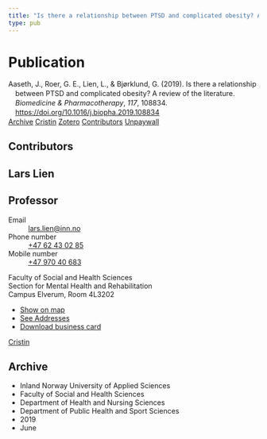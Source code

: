 ```yaml
---
title: "Is there a relationship between PTSD and complicated obesity? A review of the literature"
type: pub
---
```

<h1>Publication</h1>
<article id="csl-bib-container-LP9PQLY5" class="csl-bib-container">
  <div class="csl-bib-body" style="line-height: 1.35; padding-left: 1em; text-indent:-1em;">
  <div class="csl-entry">Aaseth, J., Roer, G. E., Lien, L., &amp; Bj&#xF8;rklund, G. (2019). Is there a relationship between PTSD and complicated obesity? A review of the literature. <i>Biomedicine &amp; Pharmacotherapy</i>, <i>117</i>, 108834. <a href="https://doi.org/10.1016/j.biopha.2019.108834">https://doi.org/10.1016/j.biopha.2019.108834</a></div>
</div>
  <div class="csl-bib-buttons">
    <a href="#taxonomy-article-LP9PQLY5" class="csl-bib-button">Archive</a>
    <a href="https://app.cristin.no/results/show.jsf?id=1706362" alt="Cristin URL" class="csl-bib-button">Cristin</a>
    <a href="http://zotero.org/groups/5022929/items/LP9PQLY5" alt="Zotero URL" class="csl-bib-button">Zotero</a>
    <a href="#contributors-article-LP9PQLY5" class="csl-bib-button">Contributors</a>
    <a href="https://doi.org/10.1016/j.biopha.2019.108834" class="csl-bib-button">Unpaywall</a>
  </div>
  <div id="csl-bib-meta-container-LP9PQLY5"></div>
</article>
<div id="csl-bib-meta-LP9PQLY5" class="csl-bib-meta">
  <article id="contributors-article-LP9PQLY5" class="contributors-article">
    <h1>Contributors</h1>
    <div class="personas">
<div class="vrtx-hinn-person-card">
<div class="photo">
<i class="lar la-user-circle missing-person"></i>
</div>
<div class="info">
<hgroup><h1>Lars Lien</h1>
<h2>Professor</h2>
</hgroup><dl>
<dt>Email</dt>
<dd>
<a href="mailto:lars.lien@inn.no">lars.lien@inn.no</a>
</dd>
<dt>Phone number</dt>
<dd><a href="tel:+4762430285">
+47 62 43 02 85
</a></dd>
<dt>Mobile number</dt>
<dd><a href="tel:+4797040683">
+47 970 40 683
</a></dd>
</dl>
<p>
Faculty of Social and Health Sciences<br>
Section for Mental Health and Rehabilitation<br>
Campus Elverum,
Room 4L3202
</p>
<ul class="vrtx-hinn-links">
<li><a href="https://www.google.com/maps?q=60.88177,11.53669">Show on map</a></li>
<li><a href="https://www.inn.no/english/find-an-employee/lars-lien.html#vrtx-hinn-addresses">See Addresses</a></li>
<li><a href="https://www.inn.no/english/find-an-employee/lars-lien.html?vrtx=vcf">Download business card</a></li>
</ul>
</div>
</div>
<a href="https://app.cristin.no/persons/show.jsf?id=14287" alt="Cristin URL" class="personas-cristin">Cristin</a>
</div>
  </article>
  <article id="taxonomy-article-LP9PQLY5" class="taxonomy-article">
    <h1>Archive</h1>
    <ul>
      <li>Inland Norway University of Applied Sciences</li>
      <li>Faculty of Social and Health Sciences</li>
      <li>Department of Health and Nursing Sciences</li>
      <li>Department of Public Health and Sport Sciences</li>
      <li>2019</li>
      <li>June</li>
    </ul>
  </article>
</div>
